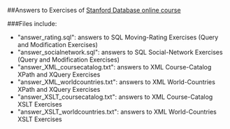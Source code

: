 ##Answers to Exercises of [Stanford Database online course](https://class.stanford.edu/courses/Home/Databases/Engineering/about)

###Files include:
* "answer_rating.sql": answers to SQL Moving-Rating Exercises (Query and Modification Exercises)
* "answer_socialnetwork.sql": answers to SQL Social-Network Exercises (Query and Modification Exercises)
* "answer_XML_coursecatalog.txt": answers to XML Course-Catalog XPath and XQuery Exercises
* "answer_XML_worldcountries.txt": answers to XML World-Countries XPath and XQuery Exercises
* "answer_XSLT_coursecatalog.txt": answers to XML Course-Catalog XSLT Exercises
* "answer_XSLT_worldcountries.txt": answers to XML World-Countries XSLT Exercises
